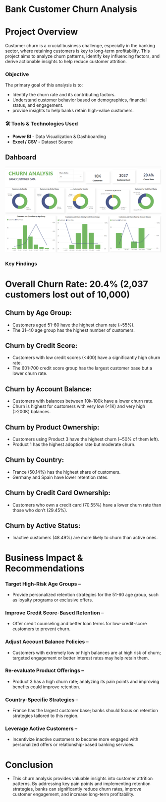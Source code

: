 # Bank Customer Churn Analysis

# Project Overview
Customer churn is a crucial business challenge, especially in the banking sector, where retaining customers is key to long-term profitability. This project aims to analyze churn patterns, identify key influencing factors, and derive actionable insights to help reduce customer attrition.

### Objective
The primary goal of this analysis is to:
- Identify the churn rate and its contributing factors.
- Understand customer behavior based on demographics, financial status, and engagement.
- provide insights to help banks retain high-value customers.

### 🛠 Tools & Technologies Used  
- **Power BI** - Data Visualization & Dashboarding  
- **Excel / CSV** - Dataset Source  

## **Dahboard**

![Dashboard_Image](https://github.com/naheeda78/Bank-Customer-Churn-Analysis-Dashboard/blob/main/Dashboard_Image.png)

### Key Findings
# Overall Churn Rate: 20.4% (2,037 customers lost out of 10,000)
## Churn by Age Group:

- Customers aged 51-60 have the highest churn rate (~55%).
- The 31-40 age group has the highest number of customers.
  
## Churn by Credit Score:

- Customers with low credit scores (<400) have a significantly high churn rate.
- The 601-700 credit score group has the largest customer base but a lower churn rate.
  
## Churn by Account Balance:

- Customers with balances between 10k-100k have a lower churn rate.
- Churn is highest for customers with very low (<1K) and very high (>200K) balances.
  
## Churn by Product Ownership:

- Customers using Product 3 have the highest churn (~50% of them left).
- Product 1 has the highest adoption rate but moderate churn.
  
## Churn by Country:

- France (50.14%) has the highest share of customers.
- Germany and Spain have lower retention rates.
  
## Churn by Credit Card Ownership:

- Customers who own a credit card (70.55%) have a lower churn rate than those who don’t (29.45%).
  
## Churn by Active Status:

- Inactive customers (48.49%) are more likely to churn than active ones.

# Business Impact & Recommendations

### Target High-Risk Age Groups – 
- Provide personalized retention strategies for the 51-60 age group, such as loyalty programs or exclusive offers.

### Improve Credit Score-Based Retention – 
- Offer credit counseling and better loan terms for low-credit-score customers to prevent churn.

### Adjust Account Balance Policies – 
- Customers with extremely low or high balances are at high risk of churn; targeted engagement or better interest rates may help retain them.

### Re-evaluate Product Offerings – 
- Product 3 has a high churn rate; analyzing its pain points and improving benefits could improve retention.

### Country-Specific Strategies – 
- France has the largest customer base; banks should focus on retention strategies tailored to this region.

### Leverage Active Customers –
- Incentivize inactive customers to become more engaged with personalized offers or relationship-based banking services.

 # Conclusion
 
- This churn analysis provides valuable insights into customer attrition patterns. By addressing key pain points and implementing retention strategies, banks can significantly reduce churn rates, improve customer 
   engagement, and increase long-term profitability.

